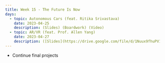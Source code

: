 ```yaml
---
title: Week 15 - The Future Is Now
days:
  - topic: Autonomous Cars (feat. Ritika Srivastava)
    date: 2023-04-25
    description: (Slides) (Boardwork) (Video)
  - topic: AR/VR (feat. Prof. Allen Yang)
    date: 2023-04-27
    description: ([Slides](https://drive.google.com/file/d/1Nuux9fhuPV1Gu_U-_4BUwo53JjlAMD-j/view?usp=sharing)) (Boardwork) (Video)
---
```


- Continue final projects

<a id="Week16"></a>
